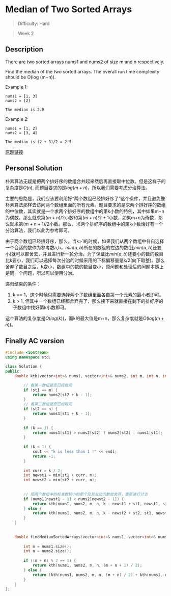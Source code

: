 # Median of Two Sorted Arrays

> Difficulty: Hard

> Week 2

## Description

There are two sorted arrays nums1 and nums2 of size m and n respectively.

Find the median of the two sorted arrays. The overall run time complexity should be O(log (m+n)).

Example 1:

```
nums1 = [1, 3]
nums2 = [2]

The median is 2.0
```

Example 2:

```
nums1 = [1, 2]
nums2 = [3, 4]

The median is (2 + 3)/2 = 2.5
```

[原题链接](https://leetcode.com/problems/median-of-two-sorted-arrays/description/)

## Personal Solution

朴素算法无疑是把两个排好序的数组合并起来然后再直接取中位数。但是这样子的复杂度是$O(n)$, 而题目要求的是$log(m+n)$，所以我们需要考虑分治算法。

主要的思路是，我们应该要利用好“两个数组已经排好序了”这个条件，并且避免像朴素算法那样去访问两个数组里面的所有元素。题目要求的是求两个排好序的数组的中位数，其实就是一个求两个排好序的数组中的第k小数的特例，其中如果m+n为偶数，那么就求第$(m+n)/2$小数和第$(m+n)/2+1$小数，如果m+n为奇数，那么就求第$(m+n+1)/2$小数。那么，求两个排好序的数组中的第k小数恰好有一个分治算法，我们以此为参考即可。

由于两个数组已经排好序，那么，当k>1的时候，如果我们从两个数组中各自选择一个合适的数作为参考数a,b，$min(a,b)$所在的数组的左边的数(比$min(a,b)$还要小)就可以都舍去，并且进行新一轮分治。为了保证比$min(a,b)$还要小的数的数目比k要小，我们可以选择每次分治的时候采用的下标偏移量是k/2(向下取整)。那么舍弃了数目之后，k变小，数组中的数的数目变小，原问题和处理后的问题本质上是同一个问题，所以可以使用分治。

递归结束的条件：
1. k == 1，这个时候只需要选择两个子数组里面各自第一个元素的最小者即可。
2. k > 1, 但其中一个数组已经都舍弃完了，那么接下来就直接在剩下的排好序的子数组中找好第k小数即可。

这个算法的复杂度是$O(log(k))$，而k的最大值是m+n，那么复杂度就是$O(log(m + n))$。

## Finally AC version

```cpp
#include <iostream>
using namespace std;

class Solution {
public:
    double kth(vector<int>& nums1, vector<int>& nums2, int m, int n, int k, int st1 = 0, int st2 = 0) {

        // 看第一数组是否已经取完
        if (st1 == m) {
            return nums2[st2 + k - 1];
        }
        // 看第二数组是否已经取完
        if (st2 == n) {
            return nums1[st1 + k - 1];
        }
        
        if (k == 1) {
            return nums1[st1] > nums2[st2] ? nums2[st2] : nums1[st1];
        }
        
        if (k < 1) {
            cout << "k is less than 1 !" << endl;
            return -1;
        }
        
        int curr = k / 2;
        int newst1 = min(st1 + curr, m);
        int newst2 = min(st2 + curr, n);
        
        
        // 把两个数组中的标准数较小的那个及其左边的数给舍弃，重新进行分治
        if (nums1[newst1 - 1] < nums2[newst2 - 1]) {
            return kth(nums1, nums2, m, n, k - newst1 + st1, newst1, st2);
        } else {
            return kth(nums1, nums2, m, n, k - newst2 + st2, st1, newst2);
        }
    }
    
    
    double findMedianSortedArrays(vector<int>& nums1, vector<int>& nums2) {
        
        int m = nums1.size();
        int n = nums2.size();
        
        if ((m + n) % 2 == 1) {
            return kth(nums1, nums2, m, n, (m + n + 1) / 2);
        } else {
            return (kth(nums1, nums2, m, n, (m + n) / 2) + kth(nums1, nums2, m, n, (m + n) / 2 + 1)) / 2;
        }
    }
};
```